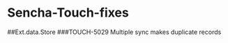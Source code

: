 Sencha-Touch-fixes
==================

##Ext.data.Store
###TOUCH-5029
Multiple sync makes duplicate records
